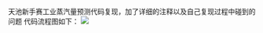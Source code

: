 天池新手赛工业蒸汽量预测代码复现，加了详细的注释以及自己复现过程中碰到的问题
代码流程图如下：
![](https://github.com/Chares-M/Industrial-steam-forecast/tree/master/Results/11.png)
